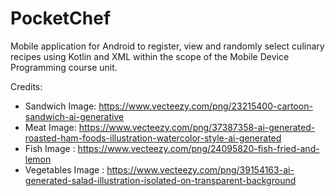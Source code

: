 # PocketChef

Mobile application for Android to register, view and randomly select culinary recipes using Kotlin and XML
within the scope of the Mobile Device Programming course unit.

Credits:

- Sandwich Image: https://www.vecteezy.com/png/23215400-cartoon-sandwich-ai-generative
- Meat Image: https://www.vecteezy.com/png/37387358-ai-generated-roasted-ham-foods-illustration-watercolor-style-ai-generated
- Fish Image : https://www.vecteezy.com/png/24095820-fish-fried-and-lemon
- Vegetables Image : https://www.vecteezy.com/png/39154163-ai-generated-salad-illustration-isolated-on-transparent-background
